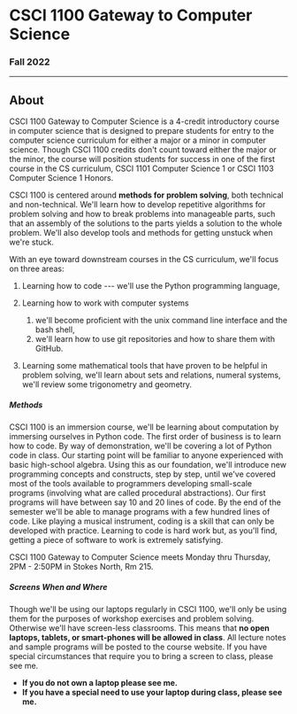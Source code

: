 # CSCI 1100 Gateway to Computer Science

### Fall 2022

---

## About

CSCI 1100 Gateway to Computer Science is a 4-credit introductory course in computer science that is designed to prepare students for entry to the computer science curriculum for either a major or a minor in computer science. Though CSCI 1100 credits don't count toward either the major or the minor, the course will position students for success in one of the first course in the CS curriculum, CSCI 1101 Computer Science 1 or CSCI 1103 Computer Science 1 Honors.

CSCI 1100 is centered around **methods for problem solving**, both technical and non-technical. We'll learn  how to develop repetitive algorithms for problem solving and how to break problems into manageable parts, such that an assembly of the solutions to the parts yields a solution to the whole problem. We'll also develop tools and methods for getting unstuck when we're stuck.

With an eye toward downstream courses in the CS curriculum, we'll focus on three areas:

1.  Learning how to code --- we'll use the Python programming language,
2.  Learning how to work with computer systems
    1.  we'll become proficient with the unix command line interface and the bash shell,
    2.  we'll learn how to use git repositories and how to share them with GitHub.

3.  Learning some mathematical tools that have proven to be helpful in problem solving, we'll learn about sets and relations, numeral systems, we'll review some trigonometry and geometry.

##### Methods

CSCI 1100 is an immersion course, we'll be learning about computation by immersing ourselves in Python code. The first order of business is to learn how to code. By way of demonstration, we'll be covering a lot of Python code in class. Our starting point will be familiar to anyone experienced with basic high-school algebra. Using this as our foundation, we'll introduce new programming concepts and constructs, step by step, until we've covered most of the tools available to programmers developing small-scale programs (involving what are called procedural abstractions). Our first programs will have between say 10 and 20 lines of code. By the end of the semester we'll be able to manage programs with a few hundred lines of code.
Like playing a musical instrument, coding is a skill that can only be developed with practice. Learning to code is hard work but, as you'll find, getting a piece of software to work is extremely satisfying.

CSCI 1100 Gateway to Computer Science meets Monday thru Thursday, 2PM - 2:50PM in Stokes North, Rm 215.

##### Screens When and Where

Though we'll be using our laptops regularly in CSCI 1100, we'll only be using them for the purposes of workshop exercises and problem solving. Otherwise we'll have screen-less classrooms. This means that **no open laptops, tablets, or smart-phones will be allowed in class**. All lecture notes and sample programs will be posted to the course website. If you have special circumstances that require you to bring a screen to class, please see me.

+ **If you do not own a laptop please see me.**
+ **If you have a special need to use your laptop during class, please see me.**